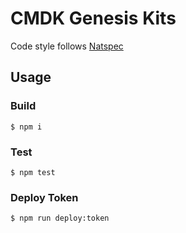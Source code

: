# CMDK Genesis Kits

Code style follows [Natspec](https://docs.soliditylang.org/en/latest/style-guide.html)

## Usage

### Build

```shell
$ npm i
```

### Test

```shell
$ npm test
```

### Deploy Token

```shell
$ npm run deploy:token
```
